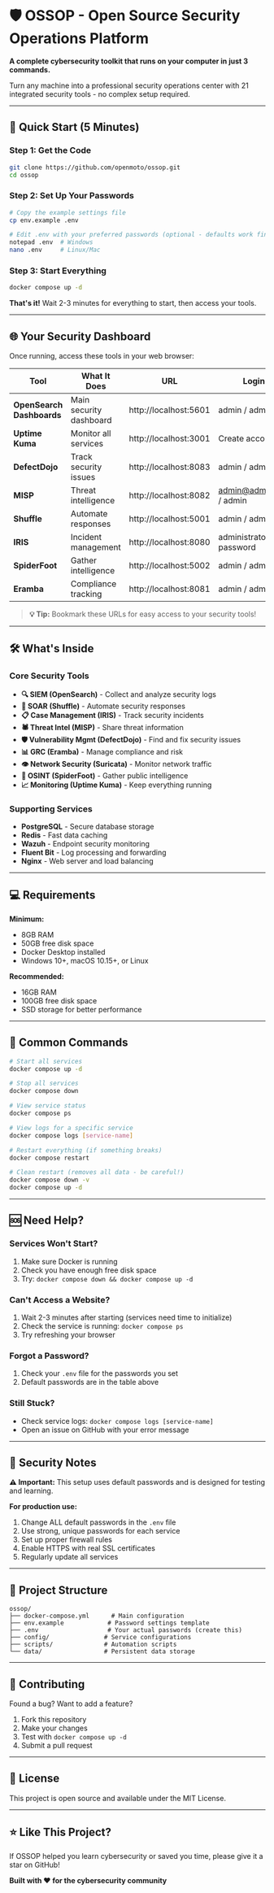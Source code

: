 # 🛡️ OSSOP - Open Source Security Operations Platform

**A complete cybersecurity toolkit that runs on your computer in just 3 commands.**

Turn any machine into a professional security operations center with 21 integrated security tools - no complex setup required.

---

## 🚀 Quick Start (5 Minutes)

### Step 1: Get the Code
```bash
git clone https://github.com/openmoto/ossop.git
cd ossop
```

### Step 2: Set Up Your Passwords
```bash
# Copy the example settings file
cp env.example .env

# Edit .env with your preferred passwords (optional - defaults work fine)
notepad .env  # Windows
nano .env     # Linux/Mac
```

### Step 3: Start Everything
```bash
docker compose up -d
```

**That's it!** Wait 2-3 minutes for everything to start, then access your tools.

---

## 🌐 Your Security Dashboard

Once running, access these tools in your web browser:

| Tool | What It Does | URL | Login |
|------|--------------|-----|-------|
| **OpenSearch Dashboards** | Main security dashboard | http://localhost:5601 | admin / admin |
| **Uptime Kuma** | Monitor all services | http://localhost:3001 | Create account |
| **DefectDojo** | Track security issues | http://localhost:8083 | admin / admin |
| **MISP** | Threat intelligence | http://localhost:8082 | admin@admin.test / admin |
| **Shuffle** | Automate responses | http://localhost:5001 | admin / admin |
| **IRIS** | Incident management | http://localhost:8080 | administrator / password |
| **SpiderFoot** | Gather intelligence | http://localhost:5002 | admin / admin |
| **Eramba** | Compliance tracking | http://localhost:8081 | admin / admin |

> **💡 Tip:** Bookmark these URLs for easy access to your security tools!

---

## 🛠️ What's Inside

### Core Security Tools
- **🔍 SIEM (OpenSearch)** - Collect and analyze security logs
- **🤖 SOAR (Shuffle)** - Automate security responses  
- **📋 Case Management (IRIS)** - Track security incidents
- **🕷️ Threat Intel (MISP)** - Share threat information
- **🛡️ Vulnerability Mgmt (DefectDojo)** - Find and fix security issues
- **📊 GRC (Eramba)** - Manage compliance and risk
- **👁️ Network Security (Suricata)** - Monitor network traffic
- **🔎 OSINT (SpiderFoot)** - Gather public intelligence
- **📈 Monitoring (Uptime Kuma)** - Keep everything running

### Supporting Services
- **PostgreSQL** - Secure database storage
- **Redis** - Fast data caching
- **Wazuh** - Endpoint security monitoring
- **Fluent Bit** - Log processing and forwarding
- **Nginx** - Web server and load balancing

---

## 💻 Requirements

**Minimum:**
- 8GB RAM
- 50GB free disk space
- Docker Desktop installed
- Windows 10+, macOS 10.15+, or Linux

**Recommended:**
- 16GB RAM
- 100GB free disk space
- SSD storage for better performance

---

## 🔧 Common Commands

```bash
# Start all services
docker compose up -d

# Stop all services
docker compose down

# View service status
docker compose ps

# View logs for a specific service
docker compose logs [service-name]

# Restart everything (if something breaks)
docker compose restart

# Clean restart (removes all data - be careful!)
docker compose down -v
docker compose up -d
```

---

## 🆘 Need Help?

### Services Won't Start?
1. Make sure Docker is running
2. Check you have enough free disk space
3. Try: `docker compose down && docker compose up -d`

### Can't Access a Website?
1. Wait 2-3 minutes after starting (services need time to initialize)
2. Check the service is running: `docker compose ps`
3. Try refreshing your browser

### Forgot a Password?
1. Check your `.env` file for the passwords you set
2. Default passwords are in the table above

### Still Stuck?
- Check service logs: `docker compose logs [service-name]`
- Open an issue on GitHub with your error message

---

## 🔐 Security Notes

**⚠️ Important:** This setup uses default passwords and is designed for testing and learning. 

**For production use:**
1. Change ALL default passwords in the `.env` file
2. Use strong, unique passwords for each service  
3. Set up proper firewall rules
4. Enable HTTPS with real SSL certificates
5. Regularly update all services

---

## 📁 Project Structure

```
ossop/
├── docker-compose.yml      # Main configuration
├── env.example            # Password settings template
├── .env                   # Your actual passwords (create this)
├── config/               # Service configurations
├── scripts/              # Automation scripts
└── data/                 # Persistent data storage
```

---

## 🤝 Contributing

Found a bug? Want to add a feature? 

1. Fork this repository
2. Make your changes
3. Test with `docker compose up -d`
4. Submit a pull request

---

## 📜 License

This project is open source and available under the MIT License.

---

## ⭐ Like This Project?

If OSSOP helped you learn cybersecurity or saved you time, please give it a star on GitHub!

**Built with ❤️ for the cybersecurity community**
